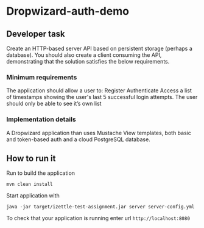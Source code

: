 # Dropwizard-auth-demo

## Developer task
Create an HTTP-based server API based on persistent storage (perhaps a database). You should also create a client consuming the API, demonstrating that the solution satisfies the below requirements.

### Minimum requirements
The application should allow a user to:
Register
Authenticate
Access a list of timestamps showing the user's last 5 successful login attempts. The user should only be able to see it’s own list

### Implementation details
A Dropwizard application than uses Mustache View templates, both basic and token-based auth and a cloud PostgreSQL database.‎

## How to run it

Run to build the application
```
mvn clean install
```

Start application with
```
java -jar target/izettle-test-assignment.jar server server-config.yml
```

To check that your application is running enter url `http://localhost:8080`